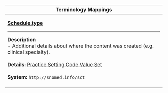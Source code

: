|Terminology Mappings|
|---|
|<p>**[Schedule.type](http://hl7.org/fhir/DSTU2/schedule-definitions.html#Schedule.type)**<hr>**Description**<br>- Additional details about where the content was created (e.g. clinical specialty).<br><br>**Details:** [Practice Setting Code Value Set](http://hl7.org/fhir/dstu2/valueset-c80-practice-codes.html)<br><br>**System:** `http://snomed.info/sct`<br><br>|
